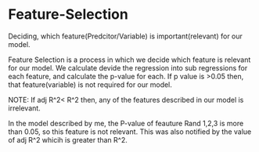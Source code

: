 # Feature-Selection
Deciding, which feature(Predcitor/Variable) is important(relevant) for our model.


Feature Selection is a process in which we decide which feature is relevant for our model.
We calculate devide the regression into sub regressions for each feature, and calculate the p-value for each. If p value is >0.05 then, that feature(variable) is not required for our model. 

NOTE: If adj R^2< R^2 then, any of the features described in our model is irrelevant.

In the model described by me, the P-value of feauture Rand 1,2,3 is more than 0.05, so this feature is not relevant. This was also notified by the value of adj R^2 whicih is greater than R^2.
